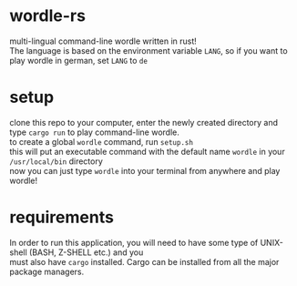 # wordle-rs
multi-lingual command-line wordle written in rust!  
The language is based on the environment variable `LANG`, so if you want to play wordle in german, set `LANG` to `de`  
# setup
clone this repo to your computer, enter the newly created directory and type `cargo run` to play command-line wordle.  
to create a global `wordle` command, run `setup.sh`    
this will put an executable command with the default name `wordle` in your `/usr/local/bin` directory  
now you can just type `wordle` into your terminal from anywhere and play wordle!  
# requirements
In order to run this application, you will need to have some type of UNIX-shell (BASH, Z-SHELL etc.) and you  
must also have `cargo` installed.  Cargo can be installed from all the major package managers.  






